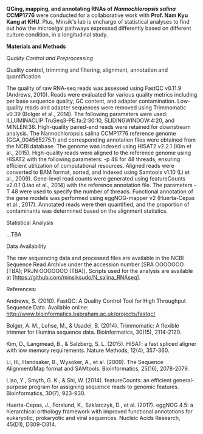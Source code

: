 **QCing, mapping, and annotating RNAs of** ***Nannochloropsis salina*** **CCMP1776** were conducted for a collaborative work with **Prof. Nam Kyu Kang at KHU**. Plus, Minsik's lab is encharge of statistical analyses to find out how the microalgal pathways expressed differently based on different culture condition, in a longitudinal study. 

**Materials and Methods**

*Quality Control and Preprocessing*

Quality control, trimming and filtering, alignment, annotation and quantification

The quality of raw RNA-seq reads was assessed using FastQC v0.11.9 (Andrews, 2010). Reads were evaluated for various quality metrics including per base sequence quality, GC content, and adapter contamination. Low-quality reads and adapter sequences were removed using Trimmomatic v0.39 (Bolger et al., 2014). The following parameters were used: ILLUMINACLIP:TruSeq3-PE.fa:2:30:10, SLIDINGWINDOW:4:20, and MINLEN:36. High-quality paired-end reads were retained for downstream analysis. The Nannochloropsis salina CCMP1776 reference genome (GCA_004565275.1) and corresponding annotation files were obtained from the NCBI database. The genome was indexed using HISAT2 v2.2.1 (Kim et al., 2015). High-quality reads were aligned to the reference genome using HISAT2 with the following parameters: -p 48 for 48 threads, ensuring efficient utilization of computational resources. Aligned reads were converted to BAM format, sorted, and indexed using Samtools v1.10 (Li et al., 2009). Gene-level read counts were generated using featureCounts v2.0.1 (Liao et al., 2014) with the reference annotation file. The parameters -T 48 were used to specify the number of threads. Functional annotation of the gene models was performed using eggNOG-mapper v2 (Huerta-Cepas et al., 2017). Annotated reads were then quantified, and the proportion of contaminants was determined based on the alignment statistics.

Statistical Analysis

…TBA

Data Availability

The raw sequencing data and processed files are available in the NCBI Sequence Read Archive under the accession number [SRA OOOOOOO (TBA); PRJN OOOOOOO (TBA)]. Scripts used for the analysis are available at [https://github.com/minsiksudo/N_salina_RNAseq].

References:

Andrews, S. (2010). FastQC: A Quality Control Tool for High Throughput Sequence Data. Available online: http://www.bioinformatics.babraham.ac.uk/projects/fastqc/

Bolger, A. M., Lohse, M., & Usadel, B. (2014). Trimmomatic: A flexible trimmer for Illumina sequence data. Bioinformatics, 30(15), 2114-2120.

Kim, D., Langmead, B., & Salzberg, S. L. (2015). HISAT: a fast spliced aligner with low memory requirements. Nature Methods, 12(4), 357-360.

Li, H., Handsaker, B., Wysoker, A., et al. (2009). The Sequence Alignment/Map format and SAMtools. Bioinformatics, 25(16), 2078-2079.

Liao, Y., Smyth, G. K., & Shi, W. (2014). featureCounts: an efficient general-purpose program for assigning sequence reads to genomic features. Bioinformatics, 30(7), 923-930.

Huerta-Cepas, J., Forslund, K., Szklarczyk, D., et al. (2017). eggNOG 4.5: a hierarchical orthology framework with improved functional annotations for eukaryotic, prokaryotic and viral sequences. Nucleic Acids Research, 45(D1), D309-D314.


